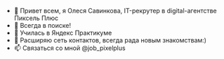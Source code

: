 - 👋 Привет всем, я Олеся Савинкова, IT-рекрутер в digital-агентстве Пиксель Плюс
- 👀 Всегда в поиске!
- 🌱 Училась в Яндекс Практикуме
- 💞️ Расширяю сеть контактов, всегда рада новым знакомствам:)
- 📫 Связаться со мной @job_pixelplus

<!---
lesli35/lesli35 is a ✨ special ✨ repository because its `README.md` (this file) appears on your GitHub profile.
You can click the Preview link to take a look at your changes.
--->
